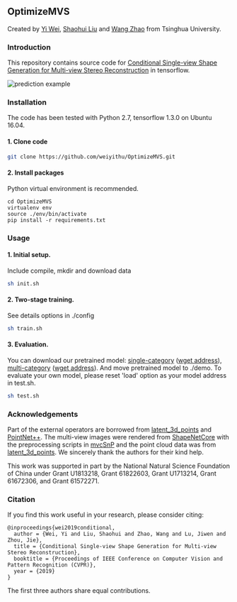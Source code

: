 ## OptimizeMVS

Created by [Yi Wei](https://github.com/weiyithu), [Shaohui Liu](http://github.com/B1ueber2y/) and [Wang Zhao](https://github.com/thuzhaowang) from Tsinghua University.

### Introduction
This repository contains source code for [Conditional Single-view Shape Generation for Multi-view Stereo Reconstruction](http://b1ueber2y.me/projects/optimizeMVS/) in tensorflow. 

![prediction example](https://github.com/weiyithu/OptimizeMVS/blob/master/doc/teaser.png)

### Installation
The code has been tested with Python 2.7, tensorflow 1.3.0 on Ubuntu 16.04.

#### 1. Clone code
```bash
git clone https://github.com/weiyithu/OptimizeMVS.git
```

#### 2. Install packages

Python virtual environment is recommended.
```
cd OptimizeMVS
virtualenv env
source ./env/bin/activate
pip install -r requirements.txt
```


### Usage

#### 1. Initial setup. 
Include compile, mkdir and download data
```bash 
sh init.sh
```

#### 2. Two-stage training. 
See details options in ./config
```bash
sh train.sh
```

#### 3. Evaluation. 
You can download our pretrained model: [single-category](https://drive.google.com/open?id=1UlweAWvoMGTOyvSM2_vczLHtwsysEFGw) ([wget address](https://image.moeclub.org/GoogleDrive/1UlweAWvoMGTOyvSM2_vczLHtwsysEFGw)), [multi-category](https://drive.google.com/open?id=1o8X_d9blVuerrD-dmi2n1NUaI7ZAButt) ([wget address](https://image.moeclub.org/GoogleDrive/1o8X_d9blVuerrD-dmi2n1NUaI7ZAButt)). And move pretrained model to ./demo. To evaluate your own model, please reset 'load' option as your model address in test.sh.
```bash
sh test.sh
```

### Acknowledgements
Part of the external operators are borrowed from [latent_3d_points](https://github.com/optas/latent_3d_points) and [PointNet++](https://github.com/charlesq34/pointnet2). The multi-view images were rendered from [ShapeNetCore](https://www.shapenet.org/) with the preprocessing scripts in [mvcSnP](https://github.com/shubhtuls/mvcSnP) and the point cloud data was from [latent_3d_points](https://github.com/optas/latent_3d_points). We sincerely thank the authors for their kind help.

This work was supported in part by the National Natural Science Foundation of China under Grant U1813218, Grant 61822603, Grant U1713214, Grant 61672306, and Grant 61572271.


### Citation
If you find this work useful in your research, please consider citing:

    @inproceedings{wei2019conditional,
      author = {Wei, Yi and Liu, Shaohui and Zhao, Wang and Lu, Jiwen and Zhou, Jie},
      title = {Conditional Single-view Shape Generation for Multi-view Stereo Reconstruction},
      booktitle = {Proceedings of IEEE Conference on Computer Vision and Pattern Recognition (CVPR)},
      year = {2019}
    }
The first three authors share equal contributions.
